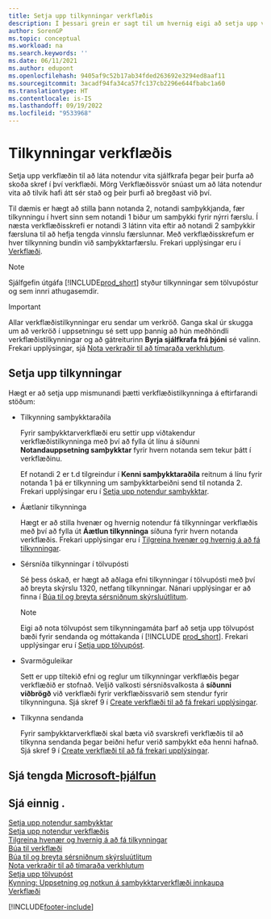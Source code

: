 ```yaml
---
title: Setja upp tilkynningar verkflæðis
description: Í þessari grein er sagt til um hvernig eigi að setja upp verkflæðistilkynningar til að viðvörun notanda um að tilvik hafi orðið til þess að þau geti brugðist við; verkflæðissvar er nauðsynlegt.
author: SorenGP
ms.topic: conceptual
ms.workload: na
ms.search.keywords: ''
ms.date: 06/11/2021
ms.author: edupont
ms.openlocfilehash: 9405af9c52b17ab34fded263692e3294ed8aaf11
ms.sourcegitcommit: 3acadf94fa34ca57fc137cb2296e644fbabc1a60
ms.translationtype: HT
ms.contentlocale: is-IS
ms.lasthandoff: 09/19/2022
ms.locfileid: "9533968"
---
```

# <a name="workflow-notifications"></a>Tilkynningar verkflæðis

Setja upp verkflæðin til að láta notendur vita sjálfkrafa þegar þeir þurfa að skoða skref í því verkflæði. Mörg Verkflæðissvör snúast um að láta notendur vita að tilvik hafi átt sér stað og þeir þurfi að bregðast við því.

Til dæmis er hægt að stilla þann notanda 2, notandi samþykkjanda, fær tilkynningu í hvert sinn sem notandi 1 biður um samþykki fyrir nýrri færslu. Í næsta verkflæðisskrefi er notandi 3 látinn vita eftir að notandi 2 samþykkir færsluna til að hefja tengda vinnslu færslunnar. Með verkflæðisskrefum er hver tilkynning bundin við samþykktarfærslu. Frekari upplýsingar eru í [Verkflæði](across-workflow.md).  

> [!NOTE]  
> Sjálfgefin útgáfa [!INCLUDE[prod_short](includes/prod_short.md)] styður tilkynningar sem tölvupóstur og sem innri athugasemdir.  

> [!IMPORTANT]  
> Allar verkflæðistilkynningar eru sendar um verkröð. Ganga skal úr skugga um að verkröð í uppsetningu sé sett upp þannig að hún meðhöndli verkflæðistilkynningar og að gátreiturinn **Byrja sjálfkrafa frá þjóni** sé valinn. Frekari upplýsingar, sjá [Nota verkraðir til að tímaraða verkhlutum](admin-job-queues-schedule-tasks.md).

## <a name="set-up-notifications"></a>Setja upp tilkynningar

Hægt er að setja upp mismunandi þætti verkflæðistilkynninga á eftirfarandi stöðum:  

* Tilkynning samþykktaraðila

    Fyrir samþykktarverkflæði eru settir upp viðtakendur verkflæðistilkynninga með því að fylla út línu á síðunni **Notandauppsetning samþykktar** fyrir hvern notanda sem tekur þátt í verkflæðinu.  

    Ef notandi 2 er t.d tilgreindur í **Kenni samþykktaraðila** reitnum á línu fyrir notanda 1 þá er tilkynning um samþykktarbeiðni send til notanda 2. Frekari upplýsingar eru í [Setja upp notendur samþykktar](across-how-to-set-up-approval-users.md).  
* Áætlanir tilkynninga

    Hægt er að stilla hvenær og hvernig notendur fá tilkynningar verkflæðis með því að fylla út **Áætlun tilkynninga** síðuna fyrir hvern notanda verkflæðis. Frekari upplýsingar eru í [Tilgreina hvenær og hvernig á að fá tilkynningar](across-how-to-specify-when-and-how-to-receive-notifications.md).  
* Sérsníða tilkynningar í tölvupósti

    Sé þess óskað, er hægt að aðlaga efni tilkynningar í tölvupósti með því að breyta skýrslu 1320, netfang tilkynningar. Nánari upplýsingar er að finna í [Búa til og breyta sérsniðnum skýrsluútlitum](ui-how-create-custom-report-layout.md).  

    > [!NOTE]
    > Eigi að nota tölvupóst sem tilkynningamáta þarf að setja upp tölvupóst bæði fyrir sendanda og móttakanda í [!INCLUDE [prod_short](includes/prod_short.md)]. Frekari upplýsingar eru í [Setja upp tölvupóst](admin-how-setup-email.md).

* Svarmöguleikar

    Sett er upp tiltekið efni og reglur um tilkynningar verkflæðis þegar verkflæðið er stofnað. Veljið valkosti sérsniðsvalkosta á **síðunni viðbrögð** við verkflæði fyrir verkflæðissvarið sem stendur fyrir tilkynninguna. Sjá skref 9 í [Create verkflæði til að fá frekari upplýsingar](across-how-to-create-workflows.md#to-create-a-workflow).  

* Tilkynna sendanda

    Fyrir samþykktarverkflæði skal bæta við svarskrefi verkflæðis til að tilkynna sendanda þegar beiðni hefur verið samþykkt eða henni hafnað. Sjá skref 9 í [Create verkflæði til að fá frekari upplýsingar](across-how-to-create-workflows.md#to-create-a-workflow).  

## <a name="see-related-microsoft-training"></a>Sjá tengda [Microsoft-þjálfun](/training/modules/create-workflows/)

## <a name="see-also"></a>Sjá einnig .

[Setja upp notendur samþykktar](across-how-to-set-up-approval-users.md)  
[Setja upp notendur verkflæðis](across-how-to-set-up-workflow-users.md)  
[Tilgreina hvenær og hvernig á að fá tilkynningar](across-how-to-specify-when-and-how-to-receive-notifications.md)  
[Búa til verkflæði](across-how-to-create-workflows.md)  
[Búa til og breyta sérsniðnum skýrsluútlitum](ui-how-create-custom-report-layout.md)  
[Nota verkraðir til að tímaraða verkhlutum](admin-job-queues-schedule-tasks.md)  
[Setja upp tölvupóst](admin-how-setup-email.md)  
[Kynning: Uppsetning og notkun á samþykktarverkflæði innkaupa](walkthrough-setting-up-and-using-a-purchase-approval-workflow.md)  
[Verkflæði](across-workflow.md)  


[!INCLUDE[footer-include](includes/footer-banner.md)]
